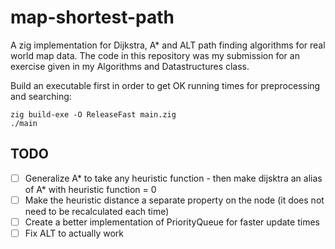 # map-shortest-path
A zig implementation for Dijkstra, A* and ALT path finding algorithms for real world map data. The code in this repository was
my submission for an exercise given in my Algorithms and Datastructures class.

Build an executable first in order to get OK running times for preprocessing and searching:

```
zig build-exe -O ReleaseFast main.zig
./main
```

## TODO
- [ ] Generalize A* to take any heuristic function - then make dijsktra an alias of A* with heuristic function = 0
- [ ] Make the heuristic distance a separate property on the node (it does not need to be recalculated each time)
- [ ] Create a better implementation of PriorityQueue for faster update times
- [ ] Fix ALT to actually work

